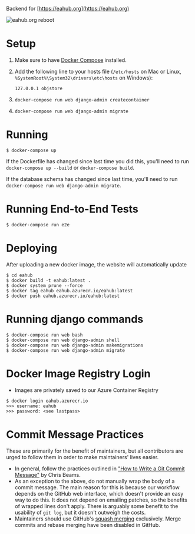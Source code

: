 Backend for [https://eahub.org](https://eahub.org)

![eahub.org reboot](https://i.imgur.com/02FNAlY.png)

# Setup

1.  Make sure to have [Docker Compose](https://docs.docker.com/compose)
    installed.

1.  Add the following line to your hosts file (`/etc/hosts` on Mac or Linux,
    `%SystemRoot%\System32\drivers\etc\hosts` on Windows):
    ```
    127.0.0.1 objstore
    ```

1.  ```
    docker-compose run web django-admin createcontainer
    ```

1.  ```
    docker-compose run web django-admin migrate
    ```

# Running
```
$ docker-compose up
```

If the Dockerfile has changed since last time you did this, you'll need to run
`docker-compose up --build` or `docker-compose build`.

If the database schema has changed since last time, you'll need to run
`docker-compose run web django-admin migrate`.

# Running End-to-End Tests
```
$ docker-compose run e2e
```

# Deploying
After uploading a new docker image, the website will automatically update
```
$ cd eahub
$ docker build -t eahub:latest .
$ docker system prune --force
$ docker tag eahub eahub.azurecr.io/eahub:latest
$ docker push eahub.azurecr.io/eahub:latest
```

# Running django commands
```
$ docker-compose run web bash
$ docker-compose run web django-admin shell
$ docker-compose run web django-admin makemigrations
$ docker-compose run web django-admin migrate
```

# Docker Image Registry Login
- Images are privately saved to our Azure Container Registry
```
$ docker login eahub.azurecr.io
>>> username: eahub
>>> password: <see lastpass>
```

# Commit Message Practices

These are primarily for the benefit of maintainers, but all contributors are
urged to follow them in order to make maintainers' lives easier.

- In general, follow the practices outlined in
  ["How to Write a Git Commit Message"](https://chris.beams.io/posts/git-commit/)
  by Chris Beams.
- As an exception to the above, do not manually wrap the body of a commit
  message. The main reason for this is because our workflow depends on the
  GitHub web interface, which doesn't provide an easy way to do this. It does
  not depend on emailing patches, so the benefits of wrapped lines don't apply.
  There is arguably some benefit to the usability of `git log`, but it doesn't
  outweigh the costs.
- Maintainers should use GitHub's
  [squash merging](https://help.github.com/en/articles/about-pull-request-merges#squash-and-merge-your-pull-request-commits)
  exclusively. Merge commits and rebase merging have been disabled in GitHub.
